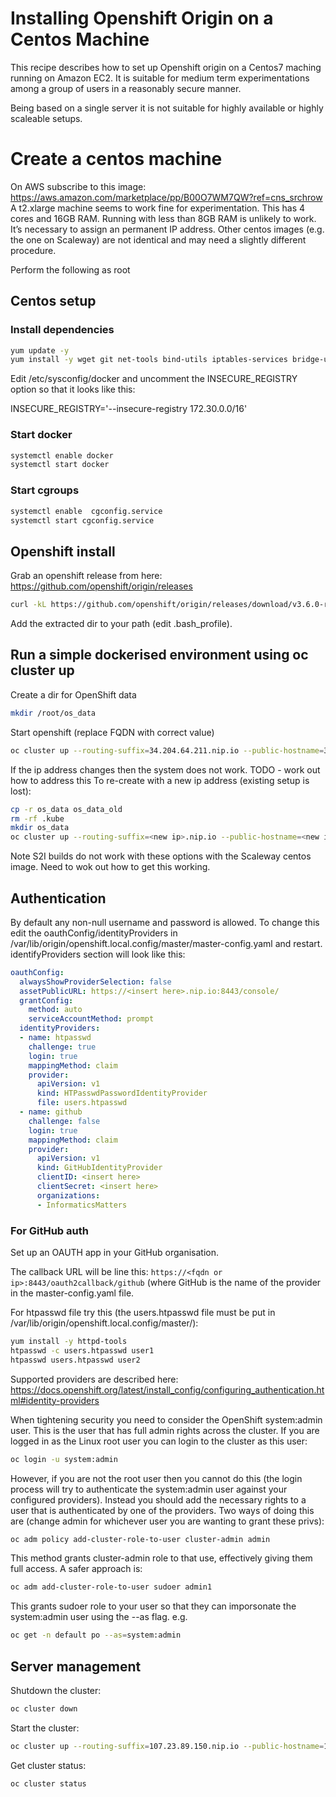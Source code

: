 # Installing Openshift Origin on a Centos Machine

This recipe describes how to set up Openshift origin on a Centos7 maching running on Amazon EC2. It is suitable for medium 
term experimentations among a group of users in a reasonably secure manner.

Being based on a single server it is not suitable for highly available or highly scaleable setups.

# Create a centos machine

On AWS subscribe to this image: https://aws.amazon.com/marketplace/pp/B00O7WM7QW?ref=cns_srchrow
A t2.xlarge machine seems to work fine for experimentation. This has 4 cores and 16GB RAM. Running with less than 8GB RAM is unlikely to work.
It’s necessary to assign an permanent IP address.
Other centos images (e.g. the one on Scaleway) are not identical and may need a slightly different procedure.

Perform the following as root

## Centos setup

### Install dependencies

```sh
yum update -y
yum install -y wget git net-tools bind-utils iptables-services bridge-utils bash-completion docker libcgroup-tools
```

Edit /etc/sysconfig/docker and uncomment the INSECURE_REGISTRY option so that it looks like this:

INSECURE_REGISTRY='--insecure-registry 172.30.0.0/16'

### Start docker

```sh
systemctl enable docker
systemctl start docker
```

### Start cgroups 

```sh
systemctl enable  cgconfig.service
systemctl start cgconfig.service
```

## Openshift install

Grab an openshift release from here: https://github.com/openshift/origin/releases
```sh
curl -kL https://github.com/openshift/origin/releases/download/v3.6.0-rc.0/openshift-origin-server-v3.6.0-rc.0-98b3d56-linux-64bit.tar.gz | tar xvz
```
Add the extracted dir to your path (edit .bash_profile).

## Run a simple dockerised environment using oc cluster up

Create a dir for OpenShift data
```sh
mkdir /root/os_data
```

Start openshift (replace FQDN with correct value)
```sh
oc cluster up --routing-suffix=34.204.64.211.nip.io --public-hostname=34.204.64.211.nip.io --host-data-dir=/root/os_data --use-existing-config=true
```

If the ip address changes then the system does not work. TODO - work out how to address this
To re-create with a new ip address (existing setup is lost):
```sh
cp -r os_data os_data_old
rm -rf .kube
mkdir os_data
oc cluster up --routing-suffix=<new ip>.nip.io --public-hostname=<new ip>.nip.io --host-data-dir=/root/os_data
```

Note S2I builds do not work with these options with the Scaleway centos image. Need to wok out how to get this working.

## Authentication

By default any non-null username and password is allowed.
To change this edit the oauthConfig/identityProviders in /var/lib/origin/openshift.local.config/master/master-config.yaml and restart.
identifyProviders section will look like this:

```yaml
oauthConfig:
  alwaysShowProviderSelection: false
  assetPublicURL: https://<insert here>.nip.io:8443/console/
  grantConfig:
    method: auto
    serviceAccountMethod: prompt
  identityProviders:
  - name: htpasswd
    challenge: true
    login: true
    mappingMethod: claim
    provider:
      apiVersion: v1
      kind: HTPasswdPasswordIdentityProvider
      file: users.htpasswd
  - name: github
    challenge: false
    login: true
    mappingMethod: claim
    provider:
      apiVersion: v1
      kind: GitHubIdentityProvider
      clientID: <insert here>
      clientSecret: <insert here>
      organizations:
      - InformaticsMatters
```

### For GitHub auth

Set up an OAUTH app in your GitHub organisation.

The callback URL will be line this:
`https://<fqdn or ip>:8443/oauth2callback/github` 
(where GitHub is the name of the provider in the master-config.yaml file.

For htpasswd file try this (the users.htpasswd file must be put in /var/lib/origin/openshift.local.config/master/):

```sh
yum install -y httpd-tools
htpasswd -c users.htpasswd user1
htpasswd users.htpasswd user2
```

Supported providers are described here: https://docs.openshift.org/latest/install_config/configuring_authentication.html#identity-providers

When tightening security you need to consider the OpenShift system:admin user. This is the user that has full 
admin rights across the cluster. If you are logged in as the Linux root user you can login to the cluster
as this user:

```sh
oc login -u system:admin
```

However, if you are not the root user then you cannot do this (the login process will try to authenticate the
system:admin user against your configured providers). Instead you should add the necessary rights to a user 
that is authenticated by one of the providers. Two ways of doing this are (change admin for whichever user you
are wanting to grant these privs):

```sh
oc adm policy add-cluster-role-to-user cluster-admin admin
```
This method grants cluster-admin role to that use, effectively giving them full access.
A safer approach is:


```sh
oc adm add-cluster-role-to-user sudoer admin1
```
This grants sudoer role to your user so that they can imporsonate the system:admin user using the --as flag. e.g.

```sh
oc get -n default po --as=system:admin
```

## Server management

Shutdown the cluster:

```sh
oc cluster down
```

Start the cluster:

```sh
oc cluster up --routing-suffix=107.23.89.150.nip.io --public-hostname=107.23.89.150.nip.io --host-data-dir=/root/os_data --use-existing-config=true
```
Get cluster status:

```sh
oc cluster status
```


